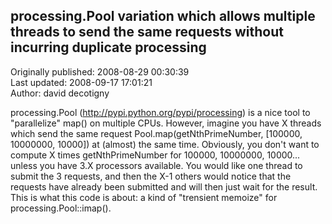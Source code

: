 ## processing.Pool variation which allows multiple threads to send the same requests without incurring duplicate processing  
Originally published: 2008-08-29 00:30:39  
Last updated: 2008-09-17 17:01:21  
Author: david decotigny  
  
processing.Pool (http://pypi.python.org/pypi/processing) is a nice tool to "parallelize" map() on multiple CPUs.
However, imagine you have X threads which send the same request Pool.map(getNthPrimeNumber, [100000, 10000000, 10000]) at (almost) the same time. Obviously, you don't want to compute X times getNthPrimeNumber for 100000, 10000000, 10000... unless you have 3.X processors available. You would like one thread to submit the 3 requests, and then the X-1 others would notice that the requests have already been submitted and will then just wait for the result.
This is what this code is about: a kind of "trensient memoize" for processing.Pool::imap().